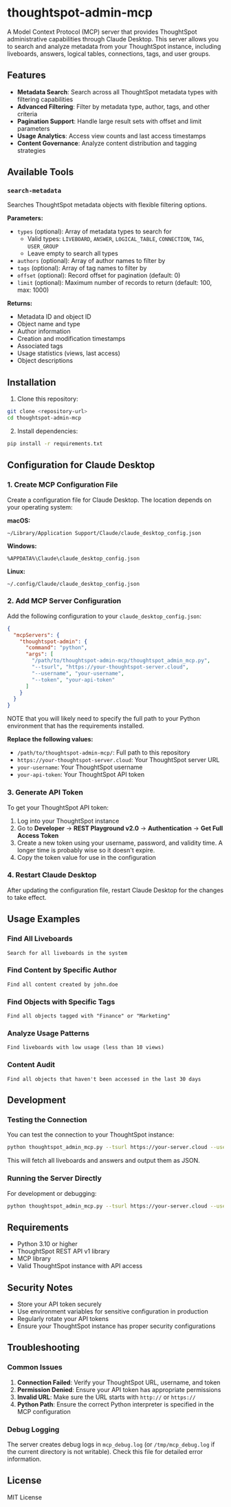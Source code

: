 # thoughtspot-admin-mcp

A Model Context Protocol (MCP) server that provides ThoughtSpot administrative capabilities through Claude Desktop. This server allows you to search and analyze metadata from your ThoughtSpot instance, including liveboards, answers, logical tables, connections, tags, and user groups.

## Features

- **Metadata Search**: Search across all ThoughtSpot metadata types with filtering capabilities
- **Advanced Filtering**: Filter by metadata type, author, tags, and other criteria
- **Pagination Support**: Handle large result sets with offset and limit parameters
- **Usage Analytics**: Access view counts and last access timestamps
- **Content Governance**: Analyze content distribution and tagging strategies

## Available Tools

### `search-metadata`

Searches ThoughtSpot metadata objects with flexible filtering options.

**Parameters:**
- `types` (optional): Array of metadata types to search for
  - Valid types: `LIVEBOARD`, `ANSWER`, `LOGICAL_TABLE`, `CONNECTION`, `TAG`, `USER_GROUP`
  - Leave empty to search all types
- `authors` (optional): Array of author names to filter by
- `tags` (optional): Array of tag names to filter by
- `offset` (optional): Record offset for pagination (default: 0)
- `limit` (optional): Maximum number of records to return (default: 100, max: 1000)

**Returns:**
- Metadata ID and object ID
- Object name and type
- Author information
- Creation and modification timestamps
- Associated tags
- Usage statistics (views, last access)
- Object descriptions

## Installation

1. Clone this repository:
```bash
git clone <repository-url>
cd thoughtspot-admin-mcp
```

2. Install dependencies:
```bash
pip install -r requirements.txt
```

## Configuration for Claude Desktop

### 1. Create MCP Configuration File

Create a configuration file for Claude Desktop. The location depends on your operating system:

**macOS:**
```
~/Library/Application Support/Claude/claude_desktop_config.json
```

**Windows:**
```
%APPDATA%\Claude\claude_desktop_config.json
```

**Linux:**
```
~/.config/Claude/claude_desktop_config.json
```

### 2. Add MCP Server Configuration

Add the following configuration to your `claude_desktop_config.json`:

```json
{
  "mcpServers": {
    "thoughtspot-admin": {
      "command": "python",
      "args": [
        "/path/to/thoughtspot-admin-mcp/thoughtspot_admin_mcp.py",
        "--tsurl", "https://your-thoughtspot-server.cloud",
        "--username", "your-username",
        "--token", "your-api-token"
      ]
    }
  }
}
```

NOTE that you will likely need to specify the full path to your Python environment that has the requirements installed.  

**Replace the following values:**
- `/path/to/thoughtspot-admin-mcp/`: Full path to this repository
- `https://your-thoughtspot-server.cloud`: Your ThoughtSpot server URL
- `your-username`: Your ThoughtSpot username
- `your-api-token`: Your ThoughtSpot API token

### 3. Generate API Token

To get your ThoughtSpot API token:

1. Log into your ThoughtSpot instance
2. Go to **Developer** → **REST Playground v2.0** → **Authentication** → **Get Full Access Token**
3. Create a new token using your username, password, and validity time.  A longer time is probably wise so it doesn't expire.
4. Copy the token value for use in the configuration

### 4. Restart Claude Desktop

After updating the configuration file, restart Claude Desktop for the changes to take effect.

## Usage Examples

### Find All Liveboards
```
Search for all liveboards in the system
```

### Find Content by Specific Author
```
Find all content created by john.doe
```

### Find Objects with Specific Tags
```
Find all objects tagged with "Finance" or "Marketing"
```

### Analyze Usage Patterns
```
Find liveboards with low usage (less than 10 views)
```

### Content Audit
```
Find all objects that haven't been accessed in the last 30 days
```

## Development

### Testing the Connection

You can test the connection to your ThoughtSpot instance:

```bash
python thoughtspot_admin_mcp.py --tsurl https://your-server.cloud --username your-username --token your-token --test
```

This will fetch all liveboards and answers and output them as JSON.

### Running the Server Directly

For development or debugging:

```bash
python thoughtspot_admin_mcp.py --tsurl https://your-server.cloud --username your-username --token your-token
```

## Requirements

- Python 3.10 or higher
- ThoughtSpot REST API v1 library
- MCP library
- Valid ThoughtSpot instance with API access

## Security Notes

- Store your API token securely
- Use environment variables for sensitive configuration in production
- Regularly rotate your API tokens
- Ensure your ThoughtSpot instance has proper security configurations

## Troubleshooting

### Common Issues

1. **Connection Failed**: Verify your ThoughtSpot URL, username, and token
2. **Permission Denied**: Ensure your API token has appropriate permissions
3. **Invalid URL**: Make sure the URL starts with `http://` or `https://`
4. **Python Path**: Ensure the correct Python interpreter is specified in the MCP configuration

### Debug Logging

The server creates debug logs in `mcp_debug.log` (or `/tmp/mcp_debug.log` if the current directory is not writable). Check this file for detailed error information.

## License

MIT License
